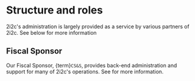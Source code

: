 # Structure and roles

2i2c's administration is largely provided as a service by various partners of 2i2c.
See below for more information

## Fiscal Sponsor

Our Fiscal Sponsor, {term}`CS&S`, provides back-end administration and support for many of 2i2c's operations.
See [](css.md) for more information.
